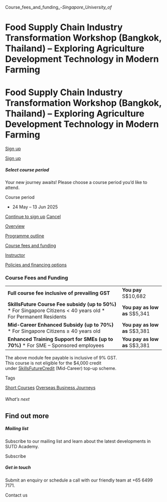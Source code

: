 Course_fees_and_funding_-_Singapore_University_of_



Food Supply Chain Industry Transformation Workshop (Bangkok, Thailand) – Exploring Agriculture Development Technology in Modern Farming
=======================================================================================================================================

Food Supply Chain Industry Transformation Workshop (Bangkok, Thailand) – Exploring Agriculture Development Technology in Modern Farming
=======================================================================================================================================

[Sign up](#popup-masthead)

[Sign up](#popup-masthead)

##### Select course period

Your new journey awaits! Please choose a course period you’d like to attend.

Course period

* 24 May – 13 Jun 2025

[Continue to sign up](#)
[Cancel](#)

[Overview](/course/food-supply-chain-bangkok/#tabs)

[Programme outline](/course/food-supply-chain-bangkok/programme-outline/#tabs)

[Course fees and funding](/course/food-supply-chain-bangkok/course-fees-and-funding/#tabs)

[Instructor](/course/food-supply-chain-bangkok/instructor/#tabs)

[Policies and financing options](/course/food-supply-chain-bangkok/policies-and-financing-options/#tabs)

### Course Fees and Funding

|  |  |
| --- | --- |
| **Full course fee inclusive of prevailing GST** | **You pay**  S$10,682 |
| **SkillsFuture Course Fee subsidy (up to 50%)**  * For Singapore Citizens < 40 years old * For Permanent Residents | **You pay as low as**  S$5,341 |
| **Mid-Career Enhanced Subsidy (up to 70%)**  * For Singapore Citizens ≥ 40 years old | **You pay as low as**  S$3,381 |
| **Enhanced Training Support for SMEs (up to 70%)**  * For SME – Sponsored employees | **You pay as low as**  S$3,381 |

The above module fee payable is inclusive of 9% GST.  
This course is not eligible for the $4,000 credit under [SkillsFuture](http://www.skillsfuture.gov.sg/credit)[Credit](http://www.skillsfuture.gov.sg/credit) (Mid-Career) top-up scheme.

Tags

[Short Courses](/admissions/academy/courses-and-modules/?academy-type-course=780)
[Overseas Business Journeys](/admissions/academy/courses-and-modules/?discipline=804)

###### What’s next

Find out more
-------------

##### Mailing list

Subscribe to our mailing list and learn about the latest developments in SUTD Academy.

Subscribe

##### Get in touch

Submit an enquiry or schedule a call with our friendly team at +65 6499 7171.

Contact us

